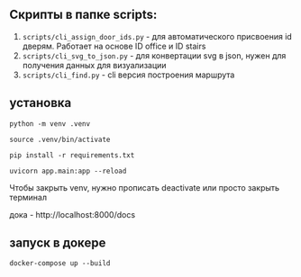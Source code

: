 ## Скрипты в папке scripts:

1. `scripts/cli_assign_door_ids.py` - для автоматического присвоения id дверям. Работает на основе ID office и ID stairs
2. `scripts/cli_svg_to_json.py` - для конвертации svg в json, нужен для получения данных для визуализации
3. `scripts/cli_find.py` - cli версия построения маршрута

## установка

```
python -m venv .venv

source .venv/bin/activate

pip install -r requirements.txt

uvicorn app.main:app --reload
```

Чтобы закрыть venv, нужно прописать deactivate или просто закрыть терминал

дока - http://localhost:8000/docs

## запуск в докере

`docker-compose up --build`

